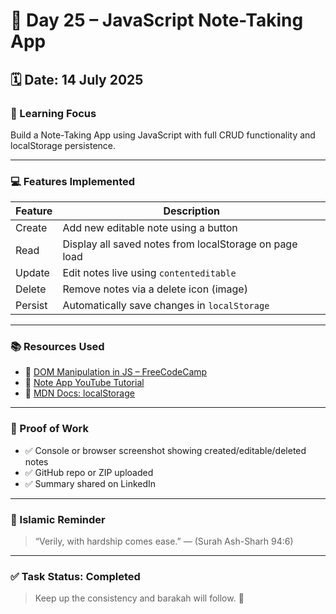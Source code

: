 
# 📓 Day 25 – JavaScript Note-Taking App

## 🗓 Date: 14 July 2025

### 🧠 Learning Focus
Build a Note-Taking App using JavaScript with full CRUD functionality and localStorage persistence.

---

### 💻 Features Implemented

| Feature  | Description |
|----------|-------------|
| Create   | Add new editable note using a button |
| Read     | Display all saved notes from localStorage on page load |
| Update   | Edit notes live using `contenteditable` |
| Delete   | Remove notes via a delete icon (image) |
| Persist  | Automatically save changes in `localStorage` |

---

### 📚 Resources Used

- 🔗 [DOM Manipulation in JS – FreeCodeCamp](https://www.freecodecamp.org/news/the-javascript-dom-manipulation-handbook/)
- 🎥 [Note App YouTube Tutorial](https://www.youtube.com/watch?v=G0jO8kUrg-I)
- 📖 [MDN Docs: localStorage](https://developer.mozilla.org/en-US/docs/Web/API/Window/localStorage)

---

### 📸 Proof of Work

- ✅ Console or browser screenshot showing created/editable/deleted notes
- ✅ GitHub repo or ZIP uploaded
- ✅ Summary shared on LinkedIn

---

### 🕋 Islamic Reminder

> “Verily, with hardship comes ease.” — (Surah Ash-Sharh 94:6)

---

### ✅ Task Status: **Completed**

> Keep up the consistency and barakah will follow. 🚀
